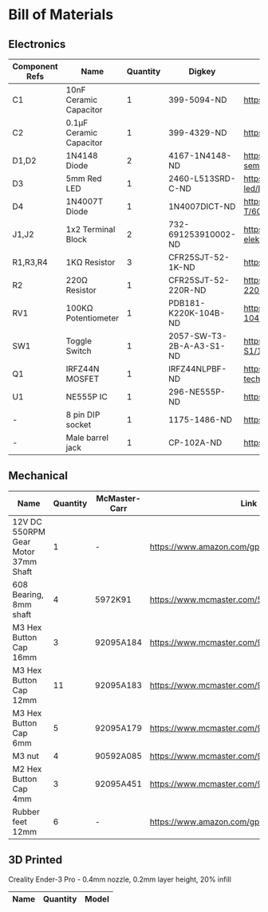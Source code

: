 # Bill of Materials

## Electronics

| Component Refs | Name                     | Quantity | Digkey              | Link |
| -------------- | ------------------------ | -------- | ------------------- | ---- |
| C1             | 10nF Ceramic Capacitor   | 1        | 399-5094-ND         | https://www.digikey.com/en/products/detail/kemet/C330C102JHR5TA/1465599 |
| C2             | 0.1µF Ceramic Capacitor  | 1        | 399-4329-ND         | https://www.digikey.com/en/products/detail/kemet/C322C104K5R5TA/818105 |
| D1,D2          | 1N4148 Diode             | 2        | 4167-1N4148-ND      | https://www.digikey.com/en/products/detail/diotec-semiconductor/1N4148/16141550 |
| D3             | 5mm Red LED              | 1        | 2460-L513SRD-C-ND   | https://www.digikey.com/en/products/detail/american-opto-plus-led/L513SRD-C/13556881 |
| D4             | 1N4007T Diode            | 1        | 1N4007DICT-ND       | https://www.digikey.com/en/products/detail/diodes-incorporated/1N4007-T/607 |
| J1,J2          | 1x2 Terminal Block       | 2        | 732-691253910002-ND | https://www.digikey.com/en/products/detail/w%C3%BCrth-elektronik/691253910002/11477907 |
| R1,R3,R4       | 1KΩ Resistor             | 3        | CFR25SJT-52-1K-ND    | https://www.digikey.com/en/products/detail/yageo/CFR25SJT-52-1K/9098875 |
| R2             | 220Ω Resistor            | 1        | CFR25SJT-52-220R-ND  | https://www.digikey.com/en/products/detail/yageo/CFR25SJT-52-220R/9098891 |
| RV1            | 100KΩ Potentiometer      | 1        | PDB181-K220K-104B-ND | https://www.digikey.com/en/products/detail/bourns-inc/PDB181-K220K-104B/3780702 | 
| SW1            | Toggle Switch            | 1        | 2057-SW-T3-2B-A-A3-S1-ND | https://www.digikey.com/en/products/detail/adam-tech/SW-T3-2B-A-A3-S1/15284416 |
| Q1             | IRFZ44N MOSFET           | 1        | IRFZ44NLPBF-ND      | https://www.digikey.com/en/products/detail/infineon-technologies/IRFZ44NLPBF/811989 |
| U1             | NE555P IC                | 1        | 296-NE555P-ND       | https://www.digikey.com/en/products/detail/texas-instruments/NE555P/277057 |
| -              | 8 pin DIP socket         | 1        | 1175-1486-ND        | https://www.digikey.com/en/products/detail/cnc-tech/245-08-1-03/3441579 |
| -              | Male barrel jack         | 1        | CP-102A-ND          | https://www.digikey.com/en/products/detail/cui-devices/PJ-102A/275425 |

## Mechanical

| Name                                | Quantity | McMaster-Carr | Link |
| ----------------------------------- | -------- | ------------- | ---- |
| 12V DC 550RPM Gear Motor 37mm Shaft | 1        | -             | https://www.amazon.com/gp/product/B072R5G5GR |
| 608 Bearing, 8mm shaft              | 4        | 5972K91       | https://www.mcmaster.com/5972K91 |
| M3 Hex Button Cap 16mm              | 3        | 92095A184     | https://www.mcmaster.com/92095A184 |
| M3 Hex Button Cap 12mm              | 11       | 92095A183     | https://www.mcmaster.com/92095A183 |
| M3 Hex Button Cap 6mm               | 5        | 92095A179     | https://www.mcmaster.com/92095A179 |
| M3 nut                              | 4        | 90592A085     | https://www.mcmaster.com/90592A085 |
| M2 Hex Button Cap 4mm               | 3        | 92095A451     | https://www.mcmaster.com/92095A451 |
| Rubber feet 12mm                    | 6        | -             | https://www.amazon.com/gp/product/B07PXNTT7K |

## 3D Printed

Creality Ender-3 Pro - 0.4mm nozzle, 0.2mm layer height, 20% infill

| Name | Quantity | Model |
| ---- | -------- | ----- |
